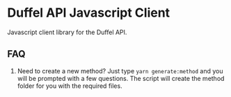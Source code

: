 # Duffel API Javascript Client

Javascript client library for the Duffel API.

## FAQ

1. Need to create a new method?
   Just type `yarn generate:method` and you will be prompted with a few questions. The script will create the method folder for you with the required files.
